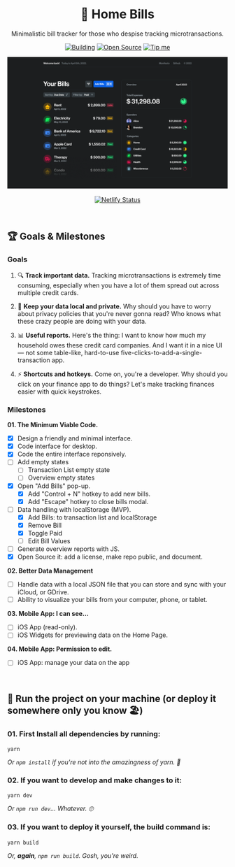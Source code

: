 <h1 align="center">🏡 Home Bills</h1>

<p align="center">Minimalistic bill tracker for those who despise tracking microtransactions.</p>

<div align="center">
    
[![Building](https://badgen.net/badge/icon/Actively%20Building%20?icon=bitcoin-lightning&label&color=purple)](https://github.com/pixelsbyeryc/home-bills)
[![Open Source](https://badgen.net/badge/icon/Open%20Source%20?icon=github&label&color=black)](https://github.com/pixelsbyeryc/home-bills)
[![Tip me](https://badgen.net/badge/icon/Tip%20me%20in%20ETH?icon=buymeacoffee&label&color=black)](https://etherscan.io/address/0x750889c704857f766420b14723Ecb8320EB8E9ab)

![Cover](cover.png)

[![Netlify Status](https://api.netlify.com/api/v1/badges/0ba40158-ce2e-4ddf-8bf8-46cd57e50e9c/deploy-status)](https://app.netlify.com/sites/homebills/deploys)
    
</div>

<br>


## :trophy: Goals & Milestones

### Goals

01. 🔍 **Track important data.**
    Tracking microtransactions is extremely time consuming, especially when you have a lot of them spread out across multiple credit cards. 

02. 🔐 **Keep your data local and private.**
    Why should you have to worry about privacy policies that you're never gonna read? Who knows what these crazy people are doing with your data. 

03. 📊 **Useful reports.**
    Here's the thing: I want to know how much my household owes these credit card companies. And I want it in a nice UI — not some table-like, hard-to-use five-clicks-to-add-a-single-transaction app. 

04. ⚡️ **Shortcuts and hotkeys.**
    Come on, you're a developer. Why should you click on your finance app to do things? Let's make tracking finances easier with quick keystrokes.

### Milestones

**01. The Minimum Viable Code.**

- [x] Design a friendly and minimal interface.
- [x] Code interface for desktop.
- [x] Code the entire interface reponsively.
- [ ] Add empty states
    - [ ] Transaction List empty state
    - [ ] Overview empty states
- [x] Open "Add Bills" pop-up.
    - [x] Add "Control + N" hotkey to add new bills.
    - [x] Add "Escape" hotkey to close bills modal.
- [ ] Data handling with localStorage (MVP).
    - [x] Add Bills: to transaction list and localStorage
    - [x] Remove Bill
    - [x] Toggle Paid
    - [ ] Edit Bill Values
- [ ] Generate overview reports with JS.
- [x] Open Source it: add a license, make repo public, and document.

**02. Better Data Management**

- [ ] Handle data with a local JSON file that you can store and sync with your iCloud, or GDrive.
- [ ] Ability to visualize your bills from your computer, phone, or tablet.

**03. Mobile App: I can see...**

- [ ] iOS App (read-only).
- [ ] iOS Widgets for previewing data on the Home Page.

**04. Mobile App: Permission to edit.**

- [ ] iOS App: manage your data on the app

<br>

## :runner: Run the project on your machine (or deploy it somewhere only you know :beach_umbrella:)

### 01. First Install all dependencies by running:

```
yarn
```
_Or `npm install` if you're not into the amazingness of yarn. :eyes:_

### 02. If you want to develop and make changes to it:

```
yarn dev
```
_Or `npm run dev`... Whatever. :roll_eyes:_


### 03. If you want to deploy it yourself, the build command is:

```
yarn build
```
_Or, **again**, `npm run build`. Gosh, you're weird._
